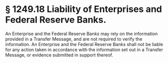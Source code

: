 # § 1249.18   Liability of Enterprises and Federal Reserve Banks.

An Enterprise and the Federal Reserve Banks may rely on the information provided in a Transfer Message, and are not required to verify the information. An Enterprise and the Federal Reserve Banks shall not be liable for any action taken in accordance with the information set out in a Transfer Message, or evidence submitted in support thereof.




